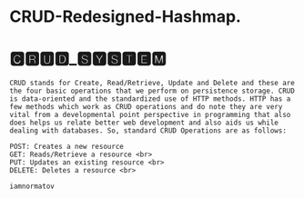 # CRUD-Redesigned-Hashmap.
<h1>🅲🆁🆄🅳_🆂🆈🆂🆃🅴🅼</h1>

``
CRUD stands for Create, Read/Retrieve, Update and Delete and these are the four basic operations that we perform on persistence storage. CRUD is data-oriented and the standardized use of HTTP methods. HTTP has a few methods which work as CRUD operations and do note they are very vital from a developmental point perspective in programming that also does helps us relate better web development and also aids us while dealing with databases. So, standard CRUD Operations are as follows:
``

``
POST: Creates a new resource 
``
<br>
``
GET: Reads/Retrieve a resource <br>
``
<br>
``
PUT: Updates an existing resource <br>
``
<br>
``
DELETE: Deletes a resource <br>
``
<br/>

```
iamnormatov
```
